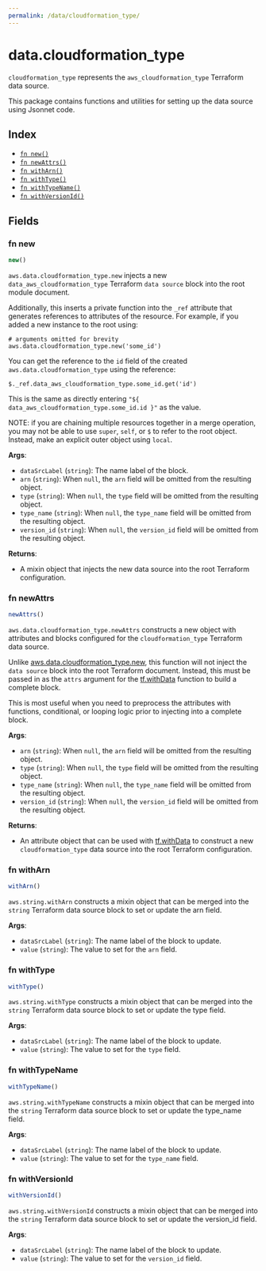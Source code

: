 ```yaml
---
permalink: /data/cloudformation_type/
---
```


# data.cloudformation_type

`cloudformation_type` represents the `aws_cloudformation_type` Terraform data source.



This package contains functions and utilities for setting up the data source using Jsonnet code.


## Index

* [`fn new()`](#fn-new)
* [`fn newAttrs()`](#fn-newattrs)
* [`fn withArn()`](#fn-witharn)
* [`fn withType()`](#fn-withtype)
* [`fn withTypeName()`](#fn-withtypename)
* [`fn withVersionId()`](#fn-withversionid)

## Fields

### fn new

```ts
new()
```


`aws.data.cloudformation_type.new` injects a new `data_aws_cloudformation_type` Terraform `data source`
block into the root module document.

Additionally, this inserts a private function into the `_ref` attribute that generates references to attributes of the
resource. For example, if you added a new instance to the root using:

    # arguments omitted for brevity
    aws.data.cloudformation_type.new('some_id')

You can get the reference to the `id` field of the created `aws.data.cloudformation_type` using the reference:

    $._ref.data_aws_cloudformation_type.some_id.get('id')

This is the same as directly entering `"${ data_aws_cloudformation_type.some_id.id }"` as the value.

NOTE: if you are chaining multiple resources together in a merge operation, you may not be able to use `super`, `self`,
or `$` to refer to the root object. Instead, make an explicit outer object using `local`.

**Args**:
  - `dataSrcLabel` (`string`): The name label of the block.
  - `arn` (`string`):  When `null`, the `arn` field will be omitted from the resulting object.
  - `type` (`string`):  When `null`, the `type` field will be omitted from the resulting object.
  - `type_name` (`string`):  When `null`, the `type_name` field will be omitted from the resulting object.
  - `version_id` (`string`):  When `null`, the `version_id` field will be omitted from the resulting object.

**Returns**:
- A mixin object that injects the new data source into the root Terraform configuration.


### fn newAttrs

```ts
newAttrs()
```


`aws.data.cloudformation_type.newAttrs` constructs a new object with attributes and blocks configured for the `cloudformation_type`
Terraform data source.

Unlike [aws.data.cloudformation_type.new](#fn-cloudformation_typenew), this function will not inject the `data source`
block into the root Terraform document. Instead, this must be passed in as the `attrs` argument for the
[tf.withData](https://github.com/tf-libsonnet/core/tree/main/docs#fn-withdata) function to build a complete block.

This is most useful when you need to preprocess the attributes with functions, conditional, or looping logic prior to
injecting into a complete block.

**Args**:
  - `arn` (`string`):  When `null`, the `arn` field will be omitted from the resulting object.
  - `type` (`string`):  When `null`, the `type` field will be omitted from the resulting object.
  - `type_name` (`string`):  When `null`, the `type_name` field will be omitted from the resulting object.
  - `version_id` (`string`):  When `null`, the `version_id` field will be omitted from the resulting object.

**Returns**:
  - An attribute object that can be used with [tf.withData](https://github.com/tf-libsonnet/core/tree/main/docs#fn-withdata) to construct a new `cloudformation_type` data source into the root Terraform configuration.


### fn withArn

```ts
withArn()
```

`aws.string.withArn` constructs a mixin object that can be merged into the `string`
Terraform data source block to set or update the arn field.



**Args**:
  - `dataSrcLabel` (`string`): The name label of the block to update.
  - `value` (`string`): The value to set for the `arn` field.


### fn withType

```ts
withType()
```

`aws.string.withType` constructs a mixin object that can be merged into the `string`
Terraform data source block to set or update the type field.



**Args**:
  - `dataSrcLabel` (`string`): The name label of the block to update.
  - `value` (`string`): The value to set for the `type` field.


### fn withTypeName

```ts
withTypeName()
```

`aws.string.withTypeName` constructs a mixin object that can be merged into the `string`
Terraform data source block to set or update the type_name field.



**Args**:
  - `dataSrcLabel` (`string`): The name label of the block to update.
  - `value` (`string`): The value to set for the `type_name` field.


### fn withVersionId

```ts
withVersionId()
```

`aws.string.withVersionId` constructs a mixin object that can be merged into the `string`
Terraform data source block to set or update the version_id field.



**Args**:
  - `dataSrcLabel` (`string`): The name label of the block to update.
  - `value` (`string`): The value to set for the `version_id` field.
